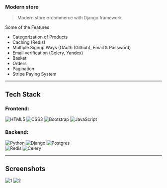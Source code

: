 ### Modern store 
> Modern store e-commerce with Django framework


Some of the Features 

- Categorization of Products
- Caching (Redis)
- Multiple Signup Ways (OAuth (Github), Email & Password)
- Email verification (Celery, Yandex)
- Basket
- Orders
- Pagination
- Stripe Paying System



---

## Tech Stack 

### Frontend:
<img alt="HTML5" src="https://img.shields.io/badge/html5%20-%23E34F26.svg?&style=for-the-badge&logo=html5&logoColor=white"/>	<img alt="CSS3" src="https://img.shields.io/badge/css3%20-%231572B6.svg?&style=for-the-badge&logo=css3&logoColor=white"/>	<img alt="Bootstrap" src="https://img.shields.io/badge/bootstrap%20-%23563D7C.svg?&style=for-the-badge&logo=bootstrap&logoColor=white"/>	<img alt="JavaScript" src="https://img.shields.io/badge/javascript%20-%23323330.svg?&style=for-the-badge&logo=javascript&logoColor=%23F7DF1E"/>	
### Backend:
<img alt="Python" src="https://img.shields.io/badge/python%20-%2314354C.svg?&style=for-the-badge&logo=python&logoColor=white"/>	<img alt="Django" src="https://img.shields.io/badge/django%20-%23092E20.svg?&style=for-the-badge&logo=django&logoColor=white"/>	<img alt="Postgres" src ="https://img.shields.io/badge/postgres-%23316192.svg?&style=for-the-badge&logo=postgresql&logoColor=white"/>	
<img alt="Redis" src="https://img.shields.io/badge/redis%20-%23392E20.svg?&style=for-the-badge&logo=redis&logoColor=white"/> 
<img alt="Celery" src="https://img.shields.io/badge/celery%20-%238002E20.svg?&style=for-the-badge&logo=celery&logoColor=white"/>

---

## Screenshots

![1](https://github.com/PySergBom/clothing-store/assets/125088101/1b8d3a3e-dbc9-4505-a3f8-0b26819b9457)
![2](https://github.com/PySergBom/clothing-store/assets/125088101/3a619f4f-2eb1-455a-b929-186698991949)


